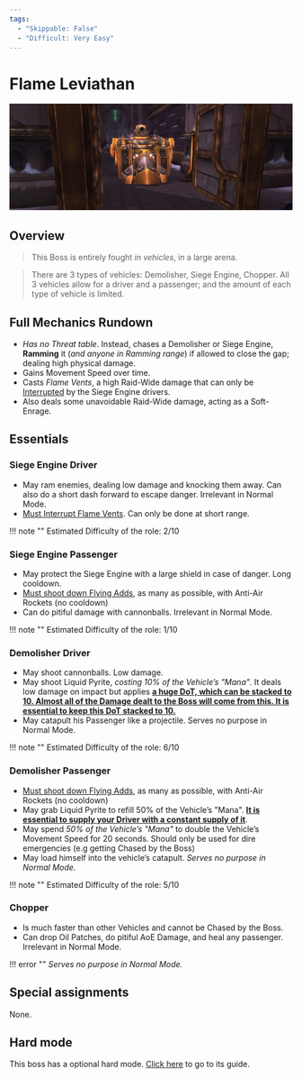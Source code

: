 ```yaml
---
tags:
  - "Skippable: False"
  - "Difficult: Very Easy"
---
```


# Flame Leviathan

![](../img/flame_leviathan.png)

## Overview

> This Boss is entirely fought _in vehicles_, in a large arena.  

> There are 3 types of vehicles: Demolisher, Siege Engine, Chopper. All 3 vehicles allow for a driver and a passenger; and the amount of each type of vehicle is limited.

## Full Mechanics Rundown

* _Has no Threat table_. Instead, chases a Demolisher or Siege Engine, __Ramming__ it (_and anyone in Ramming range_) if allowed to close the gap; dealing high physical damage.
* Gains Movement Speed over time.
* Casts _Flame Vents_, a high Raid-Wide damage that can only be <ins>Interrupted</ins> by the Siege Engine drivers.
* Also deals some unavoidable Raid-Wide damage, acting as a Soft-Enrage.

## Essentials

### Siege Engine Driver

* May ram enemies, dealing low damage and knocking them away. Can also do a short dash forward to escape danger. Irrelevant in Normal Mode.
* <ins>Must Interrupt Flame Vents</ins>. Can only be done at short range.

!!! note ""
    Estimated Difficulty of the role: 2/10

### Siege Engine Passenger

* May protect the Siege Engine with a large shield in case of danger. Long cooldown.
* <ins>Must shoot down Flying Adds</ins>, as many as possible, with Anti-Air Rockets (no cooldown)
* Can do pitiful damage with cannonballs. Irrelevant in Normal Mode.

!!! note ""
    Estimated Difficulty of the role: 1/10

### Demolisher Driver

* May shoot cannonballs. Low damage.
* May shoot Liquid Pyrite, _costing 10% of the Vehicle’s "Mana"_. It deals low damage on impact but applies __<ins>a huge DoT, which can be stacked to 10. Almost all of the Damage dealt to the Boss will come from this. It is essential to keep this DoT stacked to 10.</ins>__
* May catapult his Passenger like a projectile. Serves no purpose in Normal Mode.

!!! note ""
    Estimated Difficulty of the role: 6/10

### Demolisher Passenger

* <ins>Must shoot down Flying Adds</ins>, as many as possible, with Anti-Air Rockets (no cooldown)
* May grab Liquid Pyrite to refill 50% of the Vehicle’s "Mana". __<ins>It is essential to supply your Driver with a constant supply of it</ins>__.
* May spend _50% of the Vehicle’s "Mana"_ to double the Vehicle’s Movement Speed for 20 seconds. Should only be used for dire emergencies (e.g getting Chased by the Boss)
* May load himself into the vehicle’s catapult. _Serves no purpose in Normal Mode._

!!! note ""
    Estimated Difficulty of the role: 5/10

### Chopper

* Is much faster than other Vehicles and cannot be Chased by the Boss.
* Can drop Oil Patches, do pitiful AoE Damage, and heal any passenger. Irrelevant in Normal Mode.

!!! error ""
    _Serves no purpose in Normal Mode._

## Special assignments

None.

## Hard mode

This boss has a optional hard mode. [Click here](../hard/flame_leviathan.md) to go to its guide.
